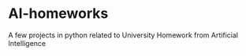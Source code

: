 # AI-homeworks
A few projects in python related to University Homework from Artificial Intelligence

